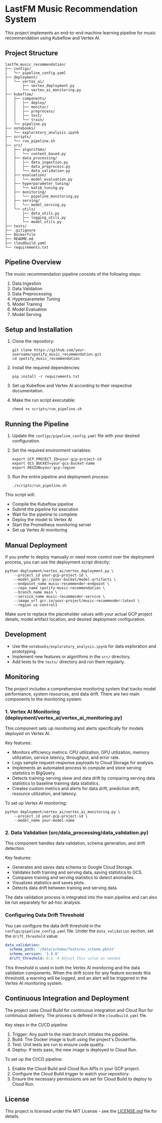 # LastFM Music Recommendation System

This project implements an end-to-end machine learning pipeline for music recommendation using Kubeflow and Vertex AI.

## Project Structure

```
lastfm_music_recommendation/
├── configs/
│   └── pipeline_config.yaml
├── deployment/
│   └── vertex_ai/
│       ├── vertex_deployment.py
│       └── vertex_ai_monitoring.py
├── kubeflow/
│   ├── components/
│   │   ├── deploy/
│   │   ├── monitor/
│   │   ├── preprocess/
│   │   ├── test/
│   │   └── train/
│   └── pipeline.py
├── notebooks/
│   └── exploratory_analysis.ipynb
├── scripts/
│   └── run_pipeline.sh
├── src/
│   ├── algorithms/
│   │   └── content_based.py
│   ├── data_processing/
│   │   ├── data_ingestion.py
│   │   ├── data_preprocess.py
│   │   └── data_validation.py
│   ├── evaluation/
│   │   └── model_evaluation.py
│   ├── hyperparameter_tuning/
│   │   └── katib_tuning.py
│   ├── monitoring/
│   │   └── pipeline_monitoring.py
│   ├── serving/
│   │   └── model_serving.py
│   └── utils/
│       ├── data_utils.py
│       ├── logging_utils.py
│       └── model_utils.py
├── tests/
├── .gitignore
├── Dockerfile
├── README.md
├── cloudbuild.yaml
└── requirements.txt
```

## Pipeline Overview

The music recommendation pipeline consists of the following steps:

1. Data Ingestion
2. Data Validation
3. Data Preprocessing
4. Hyperparameter Tuning
5. Model Training
6. Model Evaluation
7. Model Serving

## Setup and Installation

1. Clone the repository:
   ```
   git clone https://github.com/your-username/spotify_music_recommendation.git
   cd spotify_music_recommendation
   ```

2. Install the required dependencies:
   ```
   pip install -r requirements.txt
   ```

3. Set up Kubeflow and Vertex AI according to their respective documentation.

4. Make the run script executable:
   ```
   chmod +x scripts/run_pipeline.sh
   ```

## Running the Pipeline

1. Update the `configs/pipeline_config.yaml` file with your desired configuration.

2. Set the required environment variables:
   ```
   export GCP_PROJECT_ID=your-gcp-project-id
   export GCS_BUCKET=your-gcs-bucket-name
   export REGION=your-gcp-region
   ```

3. Run the entire pipeline and deployment process:
   ```
   ./scripts/run_pipeline.sh
   ```

This script will:
- Compile the Kubeflow pipeline
- Submit the pipeline for execution
- Wait for the pipeline to complete
- Deploy the model to Vertex AI
- Start the Prometheus monitoring server
- Set up Vertex AI monitoring

## Manual Deployment

If you prefer to deploy manually or need more control over the deployment process, you can use the deployment script directly:

```
python deployment/vertex_ai/vertex_deployment.py \
    --project_id your-gcp-project-id \
    --model_path gs://your-bucket/model-artifacts \
    --endpoint_name music-recommender-endpoint \
    --repo_name spotify-music-recommendation \
    --branch_name main \
    --service_name music-recommender-service \
    --image_url gcr.io/your-project/music-recommender:latest \
    --region us-central1
```

Make sure to replace the placeholder values with your actual GCP project details, model artifact location, and desired deployment configuration.

## Development

- Use the `notebooks/exploratory_analysis.ipynb` for data exploration and prototyping.
- Implement new features or algorithms in the `src/` directory.
- Add tests to the `tests/` directory and run them regularly.

## Monitoring

The project includes a comprehensive monitoring system that tracks model performance, system resources, and data drift. There are two main components to the monitoring system:

### 1. Vertex AI Monitoring (deployment/vertex_ai/vertex_ai_monitoring.py)

This component sets up monitoring and alerts specifically for models deployed on Vertex AI.

Key features:
- Monitors efficiency metrics: CPU utilization, GPU utilization, memory utilization, service latency, throughput, and error rate.
- Logs sample request-response payloads to Cloud Storage for analysis.
- Implements an automated process to compute and store serving statistics in BigQuery.
- Detects training-serving skew and data drift by comparing serving data statistics to baseline training data statistics.
- Creates custom metrics and alerts for data drift, prediction drift, resource utilization, and latency.

To set up Vertex AI monitoring:

```
python deployment/vertex_ai/vertex_ai_monitoring.py \
    --project_id your-gcp-project-id \
    --model_name your-model-name
```

### 2. Data Validation (src/data_processing/data_validation.py)

This component handles data validation, schema generation, and drift detection.

Key features:
- Generates and saves data schema to Google Cloud Storage.
- Validates both training and serving data, saving statistics to GCS.
- Compares training and serving statistics to detect anomalies.
- Visualizes statistics and saves plots.
- Detects data drift between training and serving data.

The data validation process is integrated into the main pipeline and can also be run separately for ad-hoc analysis.

### Configuring Data Drift Threshold

You can configure the data drift threshold in the `configs/pipeline_config.yaml` file. Under the `data_validation` section, set the `drift_threshold` value:

```yaml
data_validation:
  schema_path: '/data/schema/features_schema.pbtxt'
  schema_version: '1.0.0'
  drift_threshold: 0.1  # Adjust this value as needed
```

This threshold is used in both the Vertex AI monitoring and the data validation components. When the drift score for any feature exceeds this threshold, a warning will be logged, and an alert will be triggered in the Vertex AI monitoring system.

## Continuous Integration and Deployment

The project uses Cloud Build for continuous integration and Cloud Run for continuous delivery. The process is defined in the `cloudbuild.yaml` file.

Key steps in the CI/CD pipeline:
1. Trigger: Any push to the main branch initiates the pipeline.
2. Build: The Docker image is built using the project's Dockerfile.
3. Test: Unit tests are run to ensure code quality.
4. Deploy: If tests pass, the new image is deployed to Cloud Run.

To set up the CI/CD pipeline:
1. Enable the Cloud Build and Cloud Run APIs in your GCP project.
2. Configure the Cloud Build trigger to watch your repository.
3. Ensure the necessary permissions are set for Cloud Build to deploy to Cloud Run.

## License

This project is licensed under the MIT License - see the [LICENSE.md](LICENSE.md) file for details.
